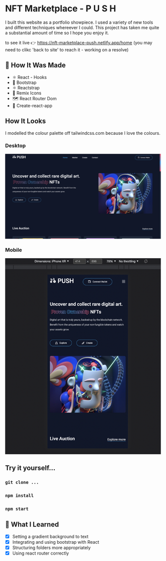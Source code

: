# NFT Marketplace - P U S H
I built this website as a portfolio showpiece. I used a variety of new tools and different techniques whereever I could. This project has taken me quite a substantial amount of time so I hope you enjoy it. 

to see it live 👉 https://nft-marketplace-push.netlify.app/home (you may need to clikc 'back to site' to reach it - working on a resolve)

## 🔧 How It Was Made
- ⚛ React - Hooks
- 👢 Bootstrap
- ⚛️ Reactstrap
- 🔩 Remix Icons
- 🗺 React Router Dom
- 👾 Create-react-app

## How It Looks
I modelled the colour palette off tailwindcss.com because I love the colours. 

### Desktop
![Desktop view](src/assets/images1/desktop-view.png)

### Mobile 
![mobile view](src/assets/images1/mobile-view.png)

## Try it yourself...
### `git clone ...`
### `npm install`
### `npm start`


## 🧠 What I Learned
- [x] Setting a gradient background to text
- [x] Integrating and using bootstrap with React
- [x] Structuring folders more appropriately
- [x] Using react router correctly
